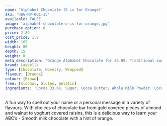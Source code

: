 ```yaml
---
name: 'Alphabet Chocolate (O is for Orange)'
sku: 'HBG-NV-001-15'
available: FALSE
image: 'alphabet-chocolate-o-is-for-orange.jpg'
purchase_option: 0
price: 2.89
cost_price: 1.8
width: 165
height: 80
depth: 15
weight: 0
meta_description: 'Orange Alphabet Chocolate for £2.89. Traditional sweet treats and more at Humbugs Confectionery Store. Specialists in satisfying your sweet tooth!'
brand: Laybella
type: [Chocolate, Novelty, Wrapped]
flavour: [Orange]
colour: [Brown]
free: [Alcohol, Gluten, Gelatin]
ingredients: 'Cocoa 33.6%, Sugar, Cocoa Butter, Whole Milk Powder, Cocoa Mass, Soy Lecithin, Flavouring: Natural Vanilla, Natural Flavouring: Orange Oil'
---
```

A fun way to spell out your name or a personal message in a variety of flavours. With choices of chocolate bar from gold covered pieces of almond and walnut to yoghurt covered raisins, this is a delicious way to learn your ABC’s - Smooth milk chocolate with a hint of orange.